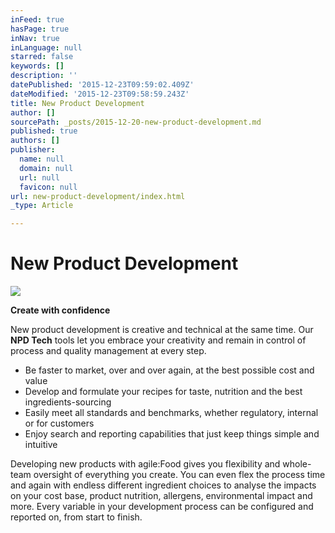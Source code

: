 ```yaml
---
inFeed: true
hasPage: true
inNav: true
inLanguage: null
starred: false
keywords: []
description: ''
datePublished: '2015-12-23T09:59:02.409Z'
dateModified: '2015-12-23T09:58:59.243Z'
title: New Product Development
author: []
sourcePath: _posts/2015-12-20-new-product-development.md
published: true
authors: []
publisher:
  name: null
  domain: null
  url: null
  favicon: null
url: new-product-development/index.html
_type: Article

---
```

# New Product Development
![](https://s3-us-west-2.amazonaws.com/the-grid-img/p/bf9f49cd7e3764290975713aed6a35a3ba6830dd.png)

**Create with confidence**

New product development is creative and technical at the same time. Our **NPD Tech** tools let you embrace your creativity and remain in control of process and quality management at every step.

* Be faster to market, over and over again, at the best possible cost and value
* Develop and formulate your recipes for taste, nutrition and the best ingredients-sourcing
* Easily meet all standards and benchmarks, whether regulatory, internal or for customers
* Enjoy search and reporting capabilities that just keep things simple and intuitive

Developing new products with agile:Food gives you flexibility and whole-team oversight of everything you create. You can even flex the process time and again with endless different ingredient choices to analyse the impacts on your cost base, product nutrition, allergens, environmental impact and more. Every variable in your development process can be configured and reported on, from start to finish.